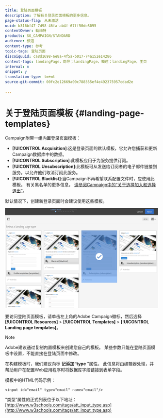 ```yaml
---
title: 登陆页面模板
description: 了解有关登录页面模板的更多信息。
page-status-flag: 从未激活
uuid: b316bf47-7d98-46fa-ab4f-67ff50de8095
contentOwner: 勒梅特
products: SG_CAMPAIGN/STANDARD
audience: 频道
content-type: 参考
topic-tags: 登陆页面
discoiquuid: ca8d1698-6e8a-4f5a-b017-74a152e14286
context-tags: landingPage，向导；landingPage，概述；landingPage，主页
internal: n
snippet: y
translation-type: tm+mt
source-git-commit: 00fc2e12669a00c788355ef4e492375957cdad2e

---
```



# 关于登陆页面模板 {#landing-page-templates}

Campaign附带一组内置登录页面模板：

* **[!UICONTROL Acquisition]**:这是登录页面的默认模板，它允许您捕获和更新Campaign数据库中的数据。
* **[!UICONTROL Subscription]**:此模板应用于为服务提供订阅。
* **[!UICONTROL Unsubscription]**:此模板可从发送给订阅者的电子邮件链接到服务，以允许他们取消订阅此服务。
* **[!UICONTROL Blacklist]**:当Campaign不再希望联系配置文件时，应使用此模板。 有关黑名单的更多信息， [请参阅Campaign中的“关于选择加入和选择退出”](../../audiences/using/about-opt-in-and-opt-out-in-campaign.md)。

默认情况下，创建新登录页面时会建议使用这些模板。

![](assets/lp_creation_1.png)

要访问登陆页面模板，请单击左上角的Adobe Campaign徽标，然后选择 **[!UICONTROL Resources]** &gt; **[!UICONTROL Templates]** &gt; **[!UICONTROL Landing page templates]**。

>[!NOTE]
>
>Adobe建议通过复制内置模板来创建您自己的模板。 某些参数只能在登陆页面模板中设置，不能直接在登陆页面中修改。

在构建模板时，我们建议向标 **记添加“type** ”属性。 此信息将由编辑器处理，并帮助用户在配置Web应用程序时将数据库字段链接到表单字段。

模板中的HTML代码示例：

```
<input id="email" type="email" name="email"/>
```

“类型”属性的正式列表位于以下地址： [http://www.w3schools.com/tags/att_input_type.asp](http://www.w3schools.com/tags/att_input_type.asp)